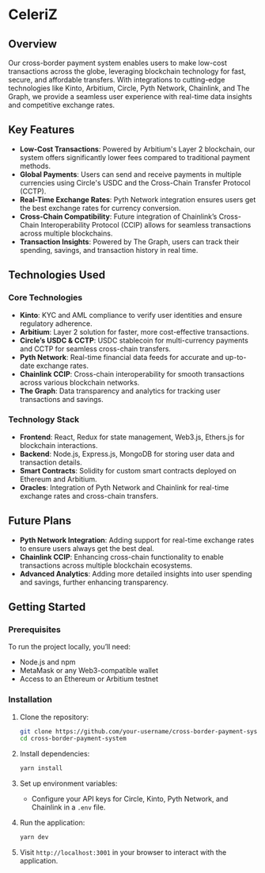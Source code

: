 # CeleriZ

## Overview
Our cross-border payment system enables users to make low-cost transactions across the globe, leveraging blockchain technology for fast, secure, and affordable transfers. With integrations to cutting-edge technologies like Kinto, Arbitium, Circle, Pyth Network, Chainlink, and The Graph, we provide a seamless user experience with real-time data insights and competitive exchange rates.

## Key Features
- **Low-Cost Transactions**: Powered by Arbitium's Layer 2 blockchain, our system offers significantly lower fees compared to traditional payment methods.
- **Global Payments**: Users can send and receive payments in multiple currencies using Circle's USDC and the Cross-Chain Transfer Protocol (CCTP).
- **Real-Time Exchange Rates**: Pyth Network integration ensures users get the best exchange rates for currency conversion.
- **Cross-Chain Compatibility**: Future integration of Chainlink’s Cross-Chain Interoperability Protocol (CCIP) allows for seamless transactions across multiple blockchains.
- **Transaction Insights**: Powered by The Graph, users can track their spending, savings, and transaction history in real time.

## Technologies Used

### Core Technologies
- **Kinto**: KYC and AML compliance to verify user identities and ensure regulatory adherence.
- **Arbitium**: Layer 2 solution for faster, more cost-effective transactions.
- **Circle’s USDC & CCTP**: USDC stablecoin for multi-currency payments and CCTP for seamless cross-chain transfers.
- **Pyth Network**: Real-time financial data feeds for accurate and up-to-date exchange rates.
- **Chainlink CCIP**: Cross-chain interoperability for smooth transactions across various blockchain networks.
- **The Graph**: Data transparency and analytics for tracking user transactions and savings.

### Technology Stack
- **Frontend**: React, Redux for state management, Web3.js, Ethers.js for blockchain interactions.
- **Backend**: Node.js, Express.js, MongoDB for storing user data and transaction details.
- **Smart Contracts**: Solidity for custom smart contracts deployed on Ethereum and Arbitium.
- **Oracles**: Integration of Pyth Network and Chainlink for real-time exchange rates and cross-chain transfers.

## Future Plans
- **Pyth Network Integration**: Adding support for real-time exchange rates to ensure users always get the best deal.
- **Chainlink CCIP**: Enhancing cross-chain functionality to enable transactions across multiple blockchain ecosystems.
- **Advanced Analytics**: Adding more detailed insights into user spending and savings, further enhancing transparency.

## Getting Started

### Prerequisites
To run the project locally, you’ll need:
- Node.js and npm
- MetaMask or any Web3-compatible wallet
- Access to an Ethereum or Arbitium testnet

### Installation
1. Clone the repository:
   ```bash
   git clone https://github.com/your-username/cross-border-payment-system.git
   cd cross-border-payment-system
   ```

2. Install dependencies:
   ```bash
   yarn install
   ```

3. Set up environment variables:
   - Configure your API keys for Circle, Kinto, Pyth Network, and Chainlink in a `.env` file.

4. Run the application:
   ```bash
   yarn dev
   ```

5. Visit `http://localhost:3001` in your browser to interact with the application.
